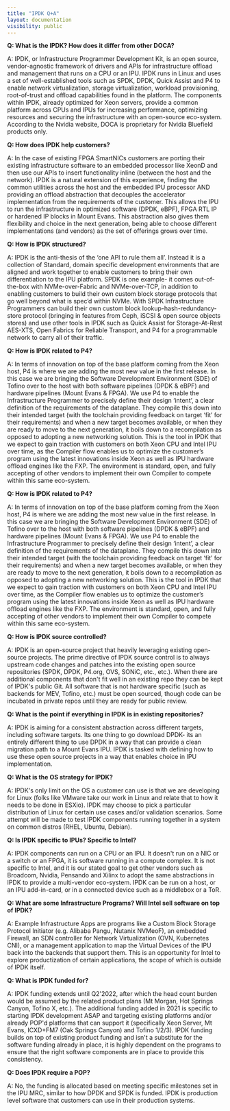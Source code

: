 ```yaml
---
title: "IPDK Q+A"
layout: documentation
visibility: public
---
```


**Q:           What is the IPDK?  How does it differ from other DOCA?**

A:            IPDK, or Infrastructure Programmer Development Kit, is an open source, vendor-agnostic framework of drivers and APIs for infrastructure offload and management that runs on a CPU or an IPU.  IPDK runs in Linux and uses a set of well-established tools such as SPDK, DPDK, Quick Assist and P4 to enable network virtualization, storage virtualization, workload provisioning, root-of-trust and offload capabilities found in the platform.  The components within IPDK, already optimized for Xeon servers, provide a common platform across CPUs and IPUs for increasing performance, optimizing resources and securing the infrastructure with an open-source eco-system.  According to the Nvidia website, DOCA is proprietary for Nvidia Bluefield products only.

**Q:           How does IPDK help customers?**

A:            In the case of existing FPGA SmartNICs customers are porting their existing infrastructure software to an embedded processor like XeonD and then use our APIs to insert functionality inline (between the host and the network). IPDK is a natural extension of this experience, finding the common utilities across the host and the embedded IPU processor AND providing an offload abstraction that decouples the accelerator implementation from the requirements of the customer. This allows the IPU to run the infrastructure in optimized software (DPDK, eBPF), FPGA RTL IP or hardened IP blocks in Mount Evans. This abstraction also gives them flexibility and choice in the next generation, being able to choose different implementations (and vendors) as the set of offerings grows over time.

**Q:           How is IPDK structured?**

A:           IPDK is the anti-thesis of the ‘one API to rule them all’. Instead it is a collection of Standard, domain specific development environments that are aligned and work together to enable customers to bring their own differentiation to the IPU platform. SPDK is one example- it comes out-of-the-box with NVMe-over-Fabric and NVMe-over-TCP, in addition to enabling customers to build their own custom block storage protocols that go well beyond what is spec’d within NVMe. With SPDK Infrastructure Programmers can build their own custom block lookup-hash-redundancy-store protocol (bringing in features from Ceph, iSCSI & open source objects stores) and use other tools in IPDK such as Quick Assist for Storage-At-Rest AES-XTS, Open Fabrics for Reliable Transport, and P4 for a programmable network to carry all of their traffic.

**Q:           How is IPDK related to P4?**

A:           In terms of innovation on top of the base platform coming from the Xeon host, P4 is where we are adding the most new value in the first release.  In this case we are bringing the Software Development Environment (SDE) of Tofino over to the host with both software pipelines (DPDK & eBPF) and hardware pipelines (Mount Evans & FPGA).  We use P4 to enable the Infrastructure Programmer to precisely define their design ‘intent’, a clear definition of the requirements of the dataplane.  They compile this down into their intended target (with the toolchain providing feedback on target ‘fit’ for their requirements) and when a new target becomes available, or when they are ready to move to the next generation, it boils down to a recompilation as opposed to adopting a new networking solution.  This is the tool in IPDK that we expect to gain traction with customers on both Xeon CPU and Intel IPU over time, as the Compiler flow enables us to optimize the customer’s program using the latest innovations inside Xeon as well as IPU hardware offload engines like the FXP.  The environment is standard, open, and fully accepting of other vendors to implement their own Compiler to compete within this same eco-system.

**Q:           How is IPDK related to P4?**

A:           In terms of innovation on top of the base platform coming from the Xeon host, P4 is where we are adding the most new value in the first release.  In this case we are bringing the Software Development Environment (SDE) of Tofino over to the host with both software pipelines (DPDK & eBPF) and hardware pipelines (Mount Evans & FPGA).  We use P4 to enable the Infrastructure Programmer to precisely define their design ‘intent’, a clear definition of the requirements of the dataplane.  They compile this down into their intended target (with the toolchain providing feedback on target ‘fit’ for their requirements) and when a new target becomes available, or when they are ready to move to the next generation, it boils down to a recompilation as opposed to adopting a new networking solution.  This is the tool in IPDK that we expect to gain traction with customers on both Xeon CPU and Intel IPU over time, as the Compiler flow enables us to optimize the customer’s program using the latest innovations inside Xeon as well as IPU hardware offload engines like the FXP.  The environment is standard, open, and fully accepting of other vendors to implement their own Compiler to compete within this same eco-system.

**Q:           How is IPDK source controlled?**

A:           IPDK is an open-source project that heavily leveraging existing open-source projects.  The prime directive of IPDK source control is to always upstream code changes and patches into the existing open source repositories (SPDK, DPDK, P4.org, OVS, SONiC, etc., etc.).  When there are additional components that don't fit well in an existing repo they can be kept of IPDK's public Git.  All software that is not hardware specific (such as backends for MEV, Tofino, etc.) must be open sourced, though code can be incubated in private repos until they are ready for public review.

**Q:           What is the point if everything in IPDK is in existing repositories?**

A:           IPDK is aiming for a consistent abstraction across different targets, including software targets.  Its one thing to go download DPDK- its an entirely different thing to use DPDK in a way that can provide a clean migration path to a Mount Evans IPU.  IPDK is tasked with defining how to use these open source projects in a way that enables choice in IPU implementation.

**Q:           What is the OS strategy for IPDK?**

A:           IPDK's only limit on the OS a customer can use is that we are developing for Linux (folks like VMware take our work in Linux and relate that to how it needs to be done in ESXio).  IPDK may choose to pick a particular distribution of Linux for certain use cases and/or validation scenarios.  Some attempt will be made to test IPDK components running together in a system on common distros (RHEL, Ubuntu, Debian).

**Q:           Is IPDK specific to IPUs?  Specific to Intel?**

A:           IPDK components can run on a CPU or an IPU.  It doesn't run on a NIC or a switch or an FPGA, it is software running in a compute complex.  It is not specific to Intel, and it is our stated goal to get other vendors such as Broadcom, Nvidia, Pensando and Xilinx to adopt the same abstractions in IPDK to provide a multi-vendor eco-system.  IPDK can be run on a host, or an IPU add-in-card, or in a connected device such as a middlebox or a ToR.

**Q:           What are some Infrastructure Programs?  Will Intel sell software on top of IPDK?**

A:           Example Infrastructure Apps are programs like a Custom Block Storage Protocol Initiator (e.g. Alibaba Pangu, Nutanix NVMeoF), an embedded Firewall, an SDN controller for Network Virtualization (OVN, Kubernetes CNI), or a management application to map the Virtual Devices of the IPU back into the backends that support them. This is an opportunity for Intel to explore productization of certain applications, the scope of which is outside of IPDK itself.

**Q:           What is IPDK funded for?**

A:           IPDK funding extends until Q2'2022, after which the head count burden would be assumed by the related product plans (Mt Morgan, Hot Springs Canyon, Tofino X, etc.).  The additional funding added in 2021 is specific to starting IPDK development ASAP and targeting existing platforms and/or already POP'd platforms that can support it (specifically Xeon Server, Mt Evans, ICXD+FM7 (Oak Springs Canyon) and Tofino 1/2/3).  IPDK funding builds on top of existing product funding and isn't a substitute for the software funding already in place, it is highly dependent on the programs to ensure that the right software components are in place to provide this consistency.

**Q:           Does IPDK require a POP?**

A:           No, the funding is allocated based on meeting specific milestones set in the IPU MRC, similar to how DPDK and SPDK is funded.  IPDK is production level software that customers can use in their production systems.
